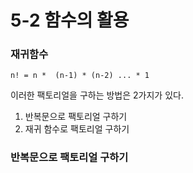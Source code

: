 # 5-2 함수의 활용

### 재귀함수

```
n! = n *  (n-1) * (n-2) ... * 1
```

이러한 팩토리얼을 구하는 방법은 2가지가 있다. 

1. 반복문으로 팩토리얼 구하기
2. 재귀 함수로 팩토리얼 구하기


### 반복문으로 팩토리얼 구하기

```

